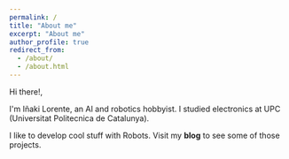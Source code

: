```yaml
---
permalink: /
title: "About me"
excerpt: "About me"
author_profile: true
redirect_from: 
  - /about/
  - /about.html
---
```


Hi there!,

I'm Iñaki Lorente, an AI and robotics hobbyist. I studied electronics at UPC (Universitat Politecnica de Catalunya). 

I like to develop cool stuff with Robots. Visit my **blog** to see some of those projects.
